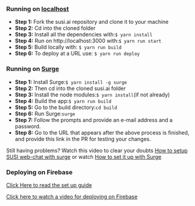 ### Running on [localhost](./docs/INSTALLATION_LOCAL_ENGLISH.md)

* **Step 1:** Fork the susi.ai repository and clone it to your machine
* **Step 2:** Cd into the cloned folder
* **Step 3:** Install all the dependencies with:```$ yarn install```
* **Step 4:** Run on http://localhost:3000 with:```$ yarn run start```
* **Step 5:** Build locally with: ```$ yarn run build ```
* **Step 6:** To deploy at a URL use: ```$ yarn run deploy ```

### Running on [Surge](./docs/INSTALLATION_SURGE_ENGLISH.md)

* **Step 1:** Install Surge:```$ yarn install -g surge```
* **Step 2:** Then cd into the cloned susi.ai folder
* **Step 3:** Install the node modules:```$ yarn install```(if not already)
* **Step 4:** Build the app:```$ yarn run build```
* **Step 5:** Go to the build directory:```cd build```
* **Step 6:** Run Surge:```surge```
* **Step 7:** Follow the prompts and provide an e-mail address and a password.
* **Step 8:** Go to the URL that appears after the above process is finished, and provide this link in the PR for testing your changes.

Still having problems? Watch this video to clear your doubts [How to setup SUSI web-chat with surge](https://www.youtube.com/watch?v=vM9cD1pHMDQ&t=240s) or watch [How to set it up with Surge](https://www.youtube.com/watch?v=Gvc0uz13U1M)

### Deploying on Firebase
[Click Here to read the set up guide](https://github.com/fossasia/susi.ai/blob/master/docs/FIREBASE_DEPLOY.md)

[Click here to watch a video for deploying on Firebase](https://youtu.be/7iVKBwR40N8)
